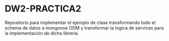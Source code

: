 # DW2-PRACTICA2
Repositorio para implementar el ejemplo de clase transformando todo el schema de datos a mongoose ODM y transformar la logica de services para la implementación de dicha libreria.
